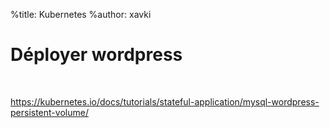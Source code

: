 %title: Kubernetes 
%author: xavki

# Déployer wordpress


<br>

https://kubernetes.io/docs/tutorials/stateful-application/mysql-wordpress-persistent-volume/


